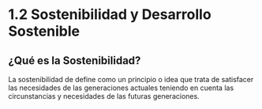 # 1.2 Sostenibilidad y Desarrollo Sostenible
## ¿Qué es la Sostenibilidad?

La sostenibilidad de define como un principio o idea que trata de satisfacer las necesidades de las generaciones actuales teniendo en cuenta las circunstancias y necesidades de las futuras generaciones.
